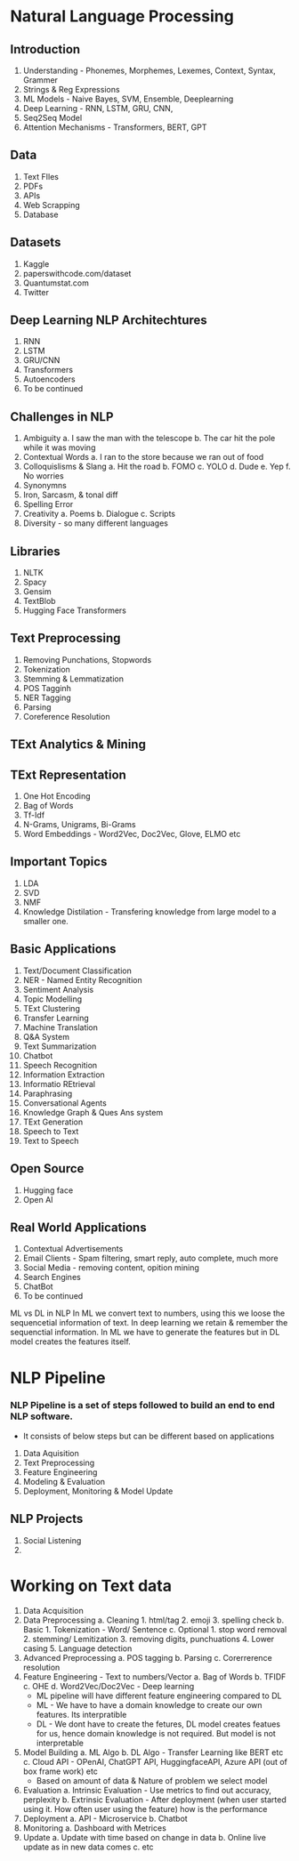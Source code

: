 # Natural Language Processing

## Introduction
1. Understanding - Phonemes, Morphemes, Lexemes, Context, Syntax, Grammer
2. Strings & Reg Expressions
3. ML Models - Naive Bayes, SVM, Ensemble, Deeplearning
4. Deep Learning - RNN, LSTM, GRU, CNN, 
5. Seq2Seq Model 
6. Attention Mechanisms -  Transformers, BERT, GPT  

## Data 
1. Text FIles
2. PDFs
3. APIs
4. Web Scrapping
5. Database


## Datasets
1. Kaggle
2. paperswithcode.com/dataset
3. Quantumstat.com
4. Twitter

## Deep Learning NLP Architechtures
1. RNN
2. LSTM
3. GRU/CNN
4. Transformers
5. Autoencoders
6. To be continued

## Challenges in NLP
1. Ambiguity 
    a. I saw the man with the telescope
    b. The car hit the pole while it was moving
2. Contextual Words
    a. I ran to the store because we ran out of food
3. Colloquislisms & Slang
    a. Hit the road
    b. FOMO
    c. YOLO
    d. Dude
    e. Yep
    f. No worries
4. Synonymns
5. Iron, Sarcasm, & tonal diff
6. Spelling Error
7. Creativity
    a. Poems
    b. Dialogue
    c. Scripts
8. Diversity - so many different languages



## Libraries 
1. NLTK
2. Spacy
3. Gensim
4. TextBlob
5. Hugging Face Transformers

## Text Preprocessing
1. Removing Punchations, Stopwords
2. Tokenization
3. Stemming & Lemmatization
4. POS Tagginh
5. NER Tagging
6. Parsing
7. Coreference Resolution

## TExt Analytics & Mining

## TExt Representation
1. One Hot Encoding
2. Bag of Words
3. Tf-Idf
4. N-Grams, Unigrams, Bi-Grams
5. Word Embeddings - Word2Vec, Doc2Vec, Glove, ELMO etc

## Important Topics
1. LDA
2. SVD
3. NMF
4. Knowledge Distilation - Transfering knowledge from large model to a smaller one.


## Basic Applications
1. Text/Document Classification
2. NER - Named Entity Recognition
3. Sentiment Analysis
4. Topic Modelling 
5. TExt Clustering
6. Transfer Learning
7. Machine Translation
8. Q&A System
9. Text Summarization
10. Chatbot
11. Speech Recognition
12. Information Extraction
13. Informatio REtrieval
14. Paraphrasing
15. Conversational Agents
16. Knowledge Graph & Ques Ans system
17. TExt Generation
18. Speech to Text
19. Text to Speech

## Open Source 
1. Hugging face
2. Open AI

## Real World Applications
1. Contextual Advertisements
2. Email Clients - Spam filtering, smart reply, auto complete, much more
3. Social Media - removing content, opition mining
4. Search Engines
5. ChatBot
6. To be continued

ML vs DL in NLP
In ML we convert text to numbers, using this we loose the sequencetial information of text. In deep learning we retain & remember the sequenctial information. 
In ML we have to generate the features but in DL model creates the features itself.

# NLP Pipeline
### NLP Pipeline is a set of steps followed to build an end to end NLP software. 
- It consists of below steps but can be different based on applications
1. Data Aquisition
2. Text Preprocessing
3. Feature Engineering
4. Modeling & Evaluation
5. Deployment, Monitoring & Model Update

## NLP Projects
1. Social Listening
2. 


# Working on Text data
1. Data Acquisition
2. Data Preprocessing
    a. Cleaning
        1. html/tag 
        2. emoji
        3. spelling check
    b. Basic 
        1. Tokenization - Word/ Sentence
    c. Optional
        1. stop word removal
        2. stemming/ Lemitization
        3. removing digits, punchuations
        4. Lower casing
        5. Language detection
3. Advanced Preprocessing
    a. POS tagging
    b. Parsing
    c. Corerrerence resolution
4. Feature Engineering - Text to numbers/Vector
    a. Bag of Words
    b. TFIDF
    c. OHE
    d. Word2Vec/Doc2Vec - Deep learning
    - ML pipeline will have different feature engineering compared to DL
    - ML - We have to have a domain knowledge to create our own features. Its interpratible
    - DL - We dont have to create the fetures, DL model creates featues for us, hence domain knowledge is not required. But model is not interpretable
5. Model Building 
    a. ML Algo
    b. DL Algo - Transfer Learning like BERT etc
    c. Cloud API - OPenAI, ChatGPT API, HuggingfaceAPI, Azure API (out of box frame work) etc
    - Based on amount of data & Nature of problem we select model
6. Evaluation
    a. Intrinsic Evaluation - Use metrics to find out accuracy, perplexity
    b. Extrinsic Evaluation - After deployment (when user started using it. How often user using the feature) how is the performance
7. Deployment
    a. API  - Microservice
    b. Chatbot
8. Monitoring
    a. Dashboard with Metrices
9. Update
    a. Update with time based on change in data
    b. Online live update as in new data comes
    c. etc



